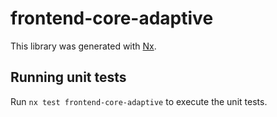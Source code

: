 # frontend-core-adaptive

This library was generated with [Nx](https://nx.dev).

## Running unit tests

Run `nx test frontend-core-adaptive` to execute the unit tests.
